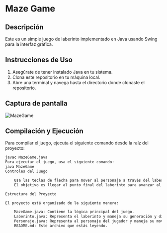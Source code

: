 # Maze Game

## Descripción
Este es un simple juego de laberinto implementado en Java usando Swing para la interfaz gráfica.

## Instrucciones de Uso
1. Asegúrate de tener instalado Java en tu sistema.
2. Clona este repositorio en tu máquina local.
3. Abre una terminal y navega hasta el directorio donde clonaste el repositorio.


## Captura de pantalla

![MazeGame](https://github.com/MiguelAntonioRS/MazeGame/assets/159189630/0e52c2e7-ffb6-47eb-aec7-f27c6765a122)


## Compilación y Ejecución
Para compilar el juego, ejecuta el siguiente comando desde la raíz del proyecto:
```bash
javac MazeGame.java
Para ejecutar el juego, usa el siguiente comando:
java MazeGame
Controles del Juego

    Usa las teclas de flecha para mover al personaje a través del laberinto.
    El objetivo es llegar al punto final del laberinto para avanzar al siguiente nivel.

Estructura del Proyecto

El proyecto está organizado de la siguiente manera:

    MazeGame.java: Contiene la lógica principal del juego.
    Laberinto.java: Representa el laberinto y maneja su generación y dibujo.
    Personaje.java: Representa al personaje del jugador y maneja su movimiento.
    README.md: Este archivo que estás leyendo.

